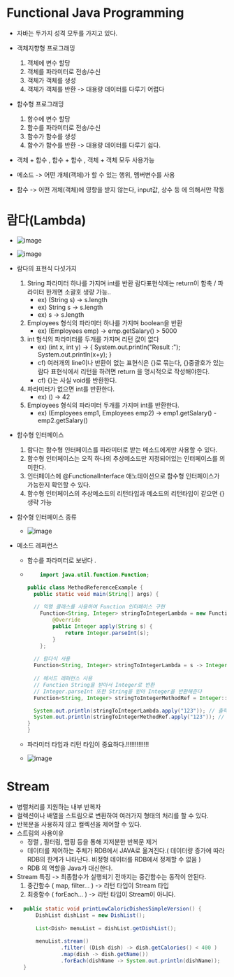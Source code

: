 # Functional Java Programming

- 자바는 두가지 성격 모두를 가지고 있다.

- 객체지향형 프로그래밍
	1. 객체에 변수 할당 
	2. 객체를 파라미터로 전송/수신 
	3. 객체가 객체를 생성 
	4. 객체가 객체를 반환
 	-> 대용량 데이터를 다루기 어렵다

- 함수형 프로그래밍
	1. 함수에 변수 할당
	2. 함수를 파라미터로 전송/수신
	3. 함수가 함수를 생성
	4. 함수가 함수를 반환
	-> 대용량 데이터를 다루기 쉽다.

- 객체 + 함수 , 함수 + 함수 , 객체 + 객체 모두 사용가능

- 메소드 -> 어떤 개체(객체)가 할 수 있는 행위, 멤버변수를 사용

- 함수 -> 어떤 개체(객체)에 영향을 받지 않는다, input값, 상수 등 에 의해서만 작동

# 람다(Lambda)

- ![image](https://github.com/user-attachments/assets/1d767e15-3eb1-40db-a2fa-961936933c20)


- ![image](https://github.com/user-attachments/assets/31f377a2-8415-42fe-9d7c-410eff554df6)


- 람다의 표현식 다섯가지
	1. String 파라미터 하나를 가지며 int를 반환 람다표현식에는 return이 함축 / 파라미터 한개면 소괄호 생량 가능..
		- ex) (String s) -> s.length 
		- ex) String s -> s.length
		- ex) s -> s.length
	2. Employees 형식의 파라미터 하나를 가지며 boolean을 반환
		- ex) (Employees emp) -> emp.getSalary() > 5000
	3. int 형식의 파라미터를 두개를 가지며 리턴 값이 없다
		- ex) (int x, int y) -> { System.out.println("Result :");
					  System.out.println(x+y); }
		- cf) 여러개의 line이나 반환이 없는 표현식은 {}로 묶는다, {}중괄호가 있는 람다 표현식에서 리턴을 하려면 return 을 명시적으로 작성해야한다.
		- cf) {}는 사실 void를 반환한다.
	4. 파라미터가 없으면 int를 반환한다.
		- ex) () -> 42
	5. Employees 형식의 파라미터 두개를 가지며 int를 반환한다.
		- ex) (Employees emp1, Employees emp2) -> emp1.getSalary() - emp2.getSalary()

- 함수형 인터페이스
	1. 람다는 함수형 인터페이스를 파라미터로 받는 메소드에게만 사용할 수 있다.
	2. 함수형 인터페이스는 오직 하나의 추상메소드만 지정되어있는 인터페이스를 의미한다.
	3. 인터페이스에 @FunctionalInterface 애노테이션으로 함수형 인터페이스가 가능한지 확인할 수 있다.
	4. 함수형 인터페이스의 추상메소드의 리턴타입과 메소드의 리턴타입이 같으면 {} 생략 가능

- 함수형 인터페이스 종류
	- ![image](https://github.com/user-attachments/assets/69cafd35-f0a9-4195-9465-268da7787257)


- 메소드 레퍼런스
  - 함수를 파라미터로 보낸다 .
  - ``` java
    	import java.util.function.Function;

	public class MethodReferenceExample {
	  public static void main(String[] args) {
      
      // 익명 클래스를 사용하여 Function 인터페이스 구현
        Function<String, Integer> stringToIntegerLambda = new Function<String, Integer>() {
            @Override
            public Integer apply(String s) {
                return Integer.parseInt(s);
            }
        };
      
      // 람다식 사용
      Function<String, Integer> stringToIntegerLambda = s -> Integer.parseInt(s);
      
      // 메서드 레퍼런스 사용
      // Function String을 받아서 Integer로 반환
      // Integer.parseInt 또한 String을 받아 Integer을 반환해준다
      Function<String, Integer> stringToIntegerMethodRef = Integer::parseInt;

      System.out.println(stringToIntegerLambda.apply("123")); // 출력: 123
      System.out.println(stringToIntegerMethodRef.apply("123")); // 출력: 123
    }
    }
 	```
  - 파라미터 타입과 리턴 타입이 중요하다.!!!!!!!!!!!!!
  
  - ![image](https://github.com/user-attachments/assets/606c7b7f-8738-4480-9288-3e5ba2ce0f0b)

# Stream
- 병렬처리를 지원하는 내부 반복자 
- 컬렉션이나 배열을 스트림으로 변환하여 여러가지 형태의 처리를 할 수 있다.
- 반복문을 사용하지 않고 컬렉션을 제어할 수 있다.
- 스트림의 사용이유
	- 정렬 , 필터링, 맵핑 등을 통해 지저분한 반복문 제거
	- 데이터를 제어하는 주체가 RDB에서 JAVA로 옮겨진다.( 데이터량 증가에 따라 RDB의 한계가 나타난다. 비정형 데이터를 RDB에서 정제할 수 없음 )
	- RDB 의 역할을 Java가 대신한다.
- Stream 특징 -> 최종함수가 실행되기 전까지는 중간함수는 동작이 안된다.
	1. 중간함수 ( map, filter... ) -> 리턴 타입이 Stream 타입
	2. 최종함수 ( forEach... ) -> 리턴 타입이 Stream이 아니다.
- ```java
    public static void printLowCaloricDishesSimpleVersion() {
		DishList dishList = new DishList();
		
		List<Dish> menuList = dishList.getDishList();
		
		menuList.stream()
				.filter( (Dish dish) -> dish.getCalories() < 400 )
				.map(dish -> dish.getName())
				.forEach(dishName -> System.out.println(dishName));
	}
  ```
